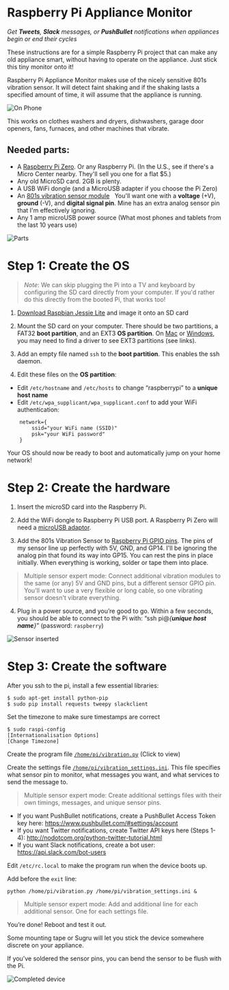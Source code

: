 # Raspberry Pi Appliance Monitor

_Get **Tweets**, **Slack** messages, or **PushBullet** notifications when appliances begin or end their cycles_

These instructions are for a simple Raspberry Pi project that can make any old appliance smart, without having to operate on the appliance.  Just stick this tiny monitor onto it!

Raspberry Pi Appliance Monitor makes use of the nicely sensitive 801s vibration sensor.  It will detect faint shaking and if the shaking lasts a specified amount of time, it will assume that the appliance is running. 

![On Phone](https://cloud.githubusercontent.com/assets/1101856/21469770/5d91e94e-ca2b-11e6-8c9c-d28eb902aefb.jpg "On Phone")

This works on clothes washers and dryers, dishwashers, garage door openers, fans, furnaces, and other machines that vibrate.

## Needed parts:

* A [Raspberry Pi Zero](https://www.raspberrypi.org/products/pi-zero/).  Or any Raspberry Pi.  (In the U.S., see if there's a Micro Center nearby.  They'll sell you one for a flat $5.)
* Any old MicroSD card.  2GB is plenty.
* A USB WiFi dongle (and a MicroUSB adapter if you choose the Pi Zero)
* An [801s vibration sensor module](https://www.amazon.com/s/ref=nb_sb_noss?url=search-alias%3Dcomputers&field-keywords=801s+vibration+sensor)   You'll want one with a **voltage** (+V), **ground** (-V), and **digital signal pin**.  Mine has an extra analog sensor pin that I'm effectively ignoring.  
* Any 1 amp microUSB power source (What most phones and tablets from the last 10 years use) 

![Parts](https://cloud.githubusercontent.com/assets/1101856/21469691/1141fa38-ca27-11e6-8c7e-c1d389709a06.jpg "Parts")

# Step 1: Create the OS

> *Note*: We can skip plugging the Pi into a TV and keyboard by configuring the SD card directly from your computer. If you'd rather do this directly from the booted Pi, that works too!

1. [Download Raspbian Jessie Lite](https://www.raspberrypi.org/downloads/raspbian/) and image it onto an SD card 

2. Mount the SD card on your computer.  There should be two partitions, a FAT32 **boot partition**, and an EXT3 **OS partition**.  On [Mac](https://osxfuse.github.io/) or [Windows](http://www.chrysocome.net/explore2fs), you may need to find a driver to see EXT3 partitions (see links).

3. Add an empty file named `ssh` to the **boot partition**.  This enables the ssh daemon.

4. Edit these files on the **OS partition**:
  * Edit `/etc/hostname` and `/etc/hosts` to change “raspberrypi” to a **unique host name**
  * Edit `/etc/wpa_supplicant/wpa_supplicant.conf` to add your WiFi authentication:

```
    network={
	    ssid="your WiFi name (SSID)"
	    psk="your WiFi password"
    }
```

Your OS should now be ready to boot and automatically jump on your home network!

# Step 2: Create the hardware

1. Insert the microSD card into the Raspberry Pi.

2. Add the WiFi dongle to Raspberry Pi USB port.  A Raspberry Pi Zero will need a [microUSB adaptor](https://www.amazon.com/gp/product/B015GZOHKW/).

3. Add the 801s Vibration Sensor to [Raspberry Pi GPIO pins](https://pinout.xyz/).  The pins of my sensor line up perfectly with 5V, GND, and GP14.  I'll be ignoring the analog pin that found its way into GP15.  You can rest the pins in place initially.  When everything is working, solder or tape them into place.
> Multiple sensor expert mode: Connect additional vibration modules to the same (or any) 5V and GND pins, but a different sensor GPIO pin. You'll want to use a very flexible or long cable, so one vibrating sensor doesn't vibrate everything.

4. Plug in a power source, and you’re good to go.  Within a few seconds, you should be able to connect to the Pi with: “ssh pi@*{**unique host name**}*” (password: `raspberry`)

![Sensor inserted](https://cloud.githubusercontent.com/assets/1101856/21469689/113ee280-ca27-11e6-979f-a2d7c1aeb3bb.jpg "Sensor inserted")


# Step 3: Create the software

After you ssh to the pi, install a few essential libraries:

    $ sudo apt-get install python-pip
    $ sudo pip install requests tweepy slackclient
    
Set the timezone to make sure timestamps are correct

    $ sudo raspi-config
    [Internationalisation Options]
    [Change Timezone]

Create the program file [`/home/pi/vibration.py`](https://raw.githubusercontent.com/Shmoopty/rpi-appliance-monitor/master/vibration.py) (Click to view)

Create the settings file [`/home/pi/vibration_settings.ini`](https://raw.githubusercontent.com/Shmoopty/rpi-appliance-monitor/master/vibration_settings.ini).  This file specifies what sensor pin to monitor, what messages you want, and what services to send the message to. 

> Multiple sensor expert mode: Create additional settings files with their own timings, messages, and unique sensor pins.

* If you want PushBullet notifications, create a PushBullet Access Token key here:  https://www.pushbullet.com/#settings/account
* If you want Twitter notifications, create Twitter API keys here (Steps 1-4): http://nodotcom.org/python-twitter-tutorial.html
* If you want Slack notifications, create a bot user: https://api.slack.com/bot-users

Edit `/etc/rc.local` to make the program run when the device boots up.

Add before the `exit` line:

    python /home/pi/vibration.py /home/pi/vibration_settings.ini &

> Multiple sensor expert mode: Add and additional line for each additional sensor. One for each settings file.

You’re done!  Reboot and test it out.

Some mounting tape or Sugru will let you stick the device somewhere discrete on your appliance.

If you’ve soldered the sensor pins, you can bend the sensor to be flush with the Pi.

![Completed device](https://cloud.githubusercontent.com/assets/1101856/21469692/1143d1fa-ca27-11e6-9986-e12b9c23e189.jpg "Completed device")

